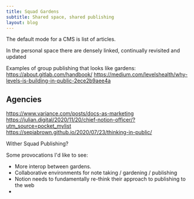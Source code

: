 ```yaml
---
title: Squad Gardens
subtitle: Shared space, shared publishing
layout: blog
---
```


The default mode for a CMS is list of articles.

In the personal space there are densely linked, continually revisited and updated

Examples of group publishing that looks like gardens:
https://about.gitlab.com/handbook/
https://medium.com/levelshealth/why-levels-is-building-in-public-2ece2b9aee4a


## Agencies

https://www.variance.com/posts/docs-as-marketing
https://julian.digital/2020/11/20/chief-notion-officer/?utm_source=pocket_mylist
https://sepiabrown.github.io/2020/07/23/thinking-in-public/

Wither Squad Publishing?


Some provocations I'd like to see:

- More interop between gardens. 
- Collaborative environments for note taking / gardening / publishing
- Notion needs to fundamentally re-think their approach to publishing to the web
- 